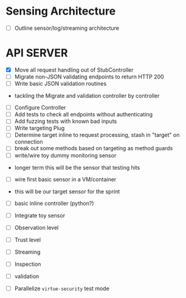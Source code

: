 
# Sensing Architecture

 - [ ] Outline sensor/log/streaming architecture
 
# API SERVER

 - [x] Move all request handling out of StubController
 - [ ] Migrate non-JSON validating endpoints to return HTTP 200
 - [ ] Write basic JSON validation routines
  - tackling the Migrate and validation controller by controller
   - [ ] Configure Controller
 - [ ] Add tests to check all endpoints without authenticating
 - [ ] Add fuzzing tests with known bad inputs
 - [ ] Write targeting Plug
  - [ ] Determine target inline to request processing, stash in "target" on connection
  - [ ] break out some methods based on targeting as method guards
 - [ ] write/wire toy dummy monitoring sensor
  - longer term this will be the sensor that testing hits
 - [ ] wire first basic sensor in a VM/container
  - this will be our target sensor for the sprint
  - [ ] basic inline controller (python?)
 - [ ] Integrate toy sensor
  - [ ] Observation level
  - [ ] Trust level
  - [ ] Streaming
  - [ ] Inspection
  - [ ] validation
 - [ ] Parallelize `virtue-security` test mode
  